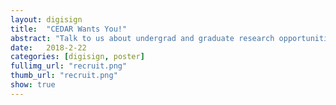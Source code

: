 ```yaml
---
layout: digisign
title:  "CEDAR Wants You!"
abstract: "Talk to us about undergrad and graduate research opportunities."
date:   2018-2-22
categories: [digisign, poster]
fullimg_url: "recruit.png"
thumb_url: "recruit.png"
show: true
---
```


